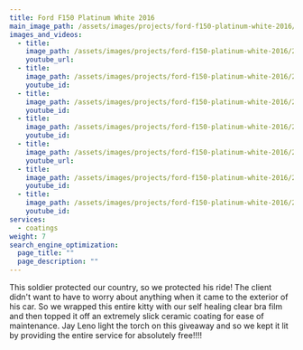 ```yaml
---
title: Ford F150 Platinum White 2016
main_image_path: /assets/images/projects/ford-f150-platinum-white-2016/20151019_123115.jpg
images_and_videos:
  - title:
    image_path: /assets/images/projects/ford-f150-platinum-white-2016/20151019_123133.jpg
    youtube_url:
  - title:
    image_path: /assets/images/projects/ford-f150-platinum-white-2016/20151019_123147.jpg
    youtube_id:
  - title:
    image_path: /assets/images/projects/ford-f150-platinum-white-2016/20151019_123203.jpg
    youtube_id:
  - title:
    image_path: /assets/images/projects/ford-f150-platinum-white-2016/20151019_123216.jpg
    youtube_id:
  - title:
    image_path: /assets/images/projects/ford-f150-platinum-white-2016/20151019_123224.jpg
    youtube_url:
  - title:
    image_path: /assets/images/projects/ford-f150-platinum-white-2016/20151019_123236.jpg
    youtube_id:
  - title:
    image_path: /assets/images/projects/ford-f150-platinum-white-2016/20151019_123254.jpg
    youtube_id:
services:
  - coatings
weight: 7
search_engine_optimization:
  page_title: ""
  page_description: ""
---
```

This soldier protected our country, so we protected his ride! The client didn't want to have to worry about anything when it came to the exterior of his car. So we wrapped this entire kitty with our self healing clear bra film and then topped it off an extremely slick ceramic coating for ease of maintenance. Jay Leno light the torch on this giveaway and so we kept it lit by providing the entire service for absolutely free!!!!
